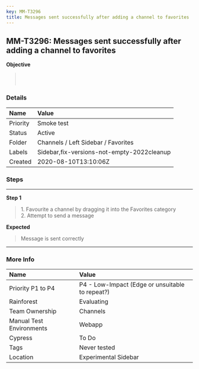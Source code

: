 ```yaml
---
key: MM-T3296
title: Messages sent successfully after adding a channel to favorites
---
```


## MM-T3296: Messages sent successfully after adding a channel to favorites

**Objective**

> <article><br><br></article>

### Details

| Name     | Value                                      |
| :------- | :----------------------------------------- |
| Priority | Smoke test                                 |
| Status   | Active                                     |
| Folder   | Channels / Left Sidebar / Favorites        |
| Labels   | Sidebar,fix-versions-not-empty-2022cleanup |
| Created  | 2020-08-10T13:10:06Z                       |

### Steps

<hr/>

**Step 1**

> <article>1. Favourite a channel by dragging it into the Favorites category<br>2. Attempt to send a message </article>

**Expected**

> <article>Message is sent correctly</article>

<hr/>

### More Info

| Name                     | Value                                           |
| :----------------------- | :---------------------------------------------- |
| Priority P1 to P4        | P4 - Low-Impact (Edge or unsuitable to repeat?) |
| Rainforest               | Evaluating                                      |
| Team Ownership           | Channels                                        |
| Manual Test Environments | Webapp                                          |
| Cypress                  | To Do                                           |
| Tags                     | Never tested                                    |
| Location                 | Experimental Sidebar                            |
